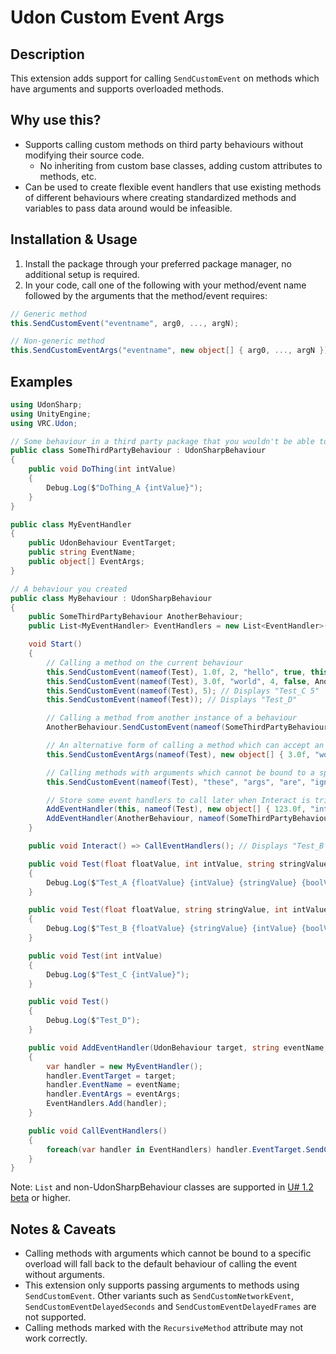 # Udon Custom Event Args
## Description
This extension adds support for calling `SendCustomEvent` on methods which have arguments and supports overloaded methods.

## Why use this?
 - Supports calling custom methods on third party behaviours without modifying their source code.
   - No inheriting from custom base classes, adding custom attributes to methods, etc.
 - Can be used to create flexible event handlers that use existing methods of different behaviours where creating standardized methods and variables to pass data around would be infeasible.

## Installation & Usage
1. Install the package through your preferred package manager, no additional setup is required.
2. In your code, call one of the following with your method/event name followed by the arguments that the method/event requires:
```csharp
// Generic method
this.SendCustomEvent("eventname", arg0, ..., argN);

// Non-generic method
this.SendCustomEventArgs("eventname", new object[] { arg0, ..., argN });
```

## Examples
```csharp
using UdonSharp;
using UnityEngine;
using VRC.Udon;

// Some behaviour in a third party package that you wouldn't be able to modify the source code of
public class SomeThirdPartyBehaviour : UdonSharpBehaviour
{
    public void DoThing(int intValue)
    {
        Debug.Log($"DoThing_A {intValue}");
    }
}

public class MyEventHandler
{
    public UdonBehaviour EventTarget;
    public string EventName;
    public object[] EventArgs;
}

// A behaviour you created
public class MyBehaviour : UdonSharpBehaviour
{
    public SomeThirdPartyBehaviour AnotherBehaviour;
    public List<MyEventHandler> EventHandlers = new List<EventHandler>();

    void Start()
    {
        // Calling a method on the current behaviour
        this.SendCustomEvent(nameof(Test), 1.0f, 2, "hello", true, this); // Displays "Test_A 1.0 2 hello true ThisBehaviour"
        this.SendCustomEvent(nameof(Test), 3.0f, "world", 4, false, AnotherBehaviour); // Displays "Test_B 3.0 world 4 false AnotherBehaviour"
        this.SendCustomEvent(nameof(Test), 5); // Displays "Test_C 5"
        this.SendCustomEvent(nameof(Test)); // Displays "Test_D"

        // Calling a method from another instance of a behaviour
        AnotherBehaviour.SendCustomEvent(nameof(SomeThirdPartyBehaviour.DoThing), 6); // Displays "DoThing_A 6"

        // An alternative form of calling a method which can accept an object array containing each method argument
        this.SendCustomEventArgs(nameof(Test), new object[] { 3.0f, "world", 4, false, AnotherBehaviour }); // Displays "Test_B 3.0 world 4 false AnotherBehaviour"

        // Calling methods with arguments which cannot be bound to a specific overload will fall back to the default behaviour of calling the event without arguments
        this.SendCustomEvent(nameof(Test), "these", "args", "are", "ignored"); // Displays "Test_D"

        // Store some event handlers to call later when Interact is triggered
        AddEventHandler(this, nameof(Test), new object[] { 123.0f, "interact", 6, false, AnotherBehaviour });
        AddEventHandler(AnotherBehaviour, nameof(SomeThirdPartyBehaviour.DoThing), new object[] { 42 });
    }

    public void Interact() => CallEventHandlers(); // Displays "Test_B 123.0 interact 6 false AnotherBehaviour" and "DoThing_A 42"

    public void Test(float floatValue, int intValue, string stringValue, bool boolValue, UdonSharpBehaviour behaviourValue)
    {
        Debug.Log($"Test_A {floatValue} {intValue} {stringValue} {boolValue} {behaviourValue.name}");
    }

    public void Test(float floatValue, string stringValue, int intValue, bool boolValue, UdonBehaviour behaviourValue)
    {
        Debug.Log($"Test_B {floatValue} {stringValue} {intValue} {boolValue} {behaviourValue.name}");
    }

    public void Test(int intValue)
    {
        Debug.Log($"Test_C {intValue}");
    }

    public void Test()
    {
        Debug.Log($"Test_D");
    }

    public void AddEventHandler(UdonBehaviour target, string eventName, object[] eventArgs)
    {
        var handler = new MyEventHandler();
        handler.EventTarget = target;
        handler.EventName = eventName;
        handler.EventArgs = eventArgs;
        EventHandlers.Add(handler);
    }

    public void CallEventHandlers()
    {
        foreach(var handler in EventHandlers) handler.EventTarget.SendCustomEventArgs(handler.EventName, handler.EventArgs);
    }
}
```
Note: `List` and non-UdonSharpBehaviour classes are supported in [U# 1.2 beta](https://github.com/MerlinVR/UdonSharp/releases) or higher.

## Notes & Caveats
 - Calling methods with arguments which cannot be bound to a specific overload will fall back to the default behaviour of calling the event without arguments.
 - This extension only supports passing arguments to methods using `SendCustomEvent`.  Other variants such as `SendCustomNetworkEvent`, `SendCustomEventDelayedSeconds` and `SendCustomEventDelayedFrames` are not supported.
 - Calling methods marked with the `RecursiveMethod` attribute may not work correctly.
